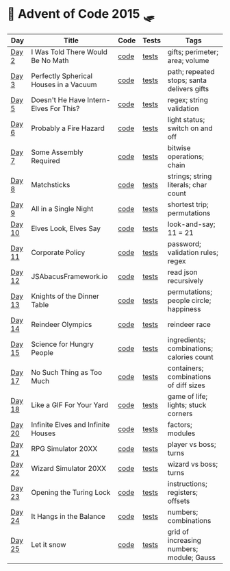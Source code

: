 # 🦌 Advent of Code 2015 🛷

| Day  | Title | Code | Tests | Tags |
| ---- | ----- | ---- | ----- | ---- |
| [Day 2](https://adventofcode.com/2015/day/2)   | I Was Told There Would Be No Math        | [code](day02/Day2.kt)  | [tests](../../../test/kotlin/aoc2015/day02/Day2KtTest.kt)  | gifts; perimeter; area; volume             |
| [Day 3](https://adventofcode.com/2015/day/3)   | Perfectly Spherical Houses in a Vacuum   | [code](day03/Day3.kt)  | [tests](../../../test/kotlin/aoc2015/day03/Day3KtTest.kt)  | path; repeated stops; santa delivers gifts |
| [Day 5](https://adventofcode.com/2015/day/5)   | Doesn't He Have Intern-Elves For This?   | [code](day05/Day5.kt)  | [tests](../../../test/kotlin/aoc2015/day05/Day5KtTest.kt)  | regex; string validation                   |
| [Day 6](https://adventofcode.com/2015/day/6)   | Probably a Fire Hazard                   | [code](day06/Day6.kt)  | [tests](../../../test/kotlin/aoc2015/day06/Day6KtTest.kt)  | light status; switch on and off            |
| [Day 7](https://adventofcode.com/2015/day/7)   | Some Assembly Required                   | [code](day07/Day7.kt)  | [tests](../../../test/kotlin/aoc2015/day07/Day7KtTest.kt)  | bitwise operations; chain                  |
| [Day 8](https://adventofcode.com/2015/day/8)   | Matchsticks                              | [code](day08/Day8.kt)  | [tests](../../../test/kotlin/aoc2015/day08/Day8KtTest.kt)  | strings; string literals; char count       |
| [Day 9](https://adventofcode.com/2015/day/9)   | All in a Single Night                    | [code](day09/Day9.kt)  | [tests](../../../test/kotlin/aoc2015/day09/Day9KtTest.kt)  | shortest trip; permutations                |
| [Day 10](https://adventofcode.com/2015/day/10) | Elves Look, Elves Say                    | [code](day10/Day10.kt) | [tests](../../../test/kotlin/aoc2015/day10/Day10KtTest.kt) | look-and-say; 11 = 21                      |
| [Day 11](https://adventofcode.com/2015/day/11) | Corporate Policy                         | [code](day11/Day11.kt) | [tests](../../../test/kotlin/aoc2015/day11/Day11KtTest.kt) | password; validation rules; regex          |
| [Day 12](https://adventofcode.com/2015/day/12) | JSAbacusFramework.io                     | [code](day12/Day12.kt) | [tests](../../../test/kotlin/aoc2015/day12/Day12KtTest.kt) | read json recursively                      |
| [Day 13](https://adventofcode.com/2015/day/13) | Knights of the Dinner Table              | [code](day13/Day13.kt) | [tests](../../../test/kotlin/aoc2015/day13/Day13KtTest.kt) | permutations; people circle; happiness     |
| [Day 14](https://adventofcode.com/2015/day/14) | Reindeer Olympics                        | [code](day14/Day14.kt) | [tests](../../../test/kotlin/aoc2015/day14/Day14KtTest.kt) | reindeer race                              |
| [Day 15](https://adventofcode.com/2015/day/15) | Science for Hungry People                | [code](day15/Day15.kt) | [tests](../../../test/kotlin/aoc2015/day15/Day15KtTest.kt) | ingredients; combinations; calories count  |
| [Day 17](https://adventofcode.com/2015/day/17) | No Such Thing as Too Much                | [code](day17/Day17.kt) | [tests](../../../test/kotlin/aoc2015/day17/Day17KtTest.kt) | containers; combinations of diff sizes     |
| [Day 18](https://adventofcode.com/2015/day/18) | Like a GIF For Your Yard                 | [code](day18/Day18.kt) | [tests](../../../test/kotlin/aoc2015/day18/Day18KtTest.kt) | game of life; lights; stuck corners        |
| [Day 20](https://adventofcode.com/2015/day/20) | Infinite Elves and Infinite Houses       | [code](day20/Day20.kt) | [tests](../../../test/kotlin/aoc2015/day20/Day20KtTest.kt) | factors; modules                           |
| [Day 21](https://adventofcode.com/2015/day/21) | RPG Simulator 20XX                       | [code](day21/Day21.kt) | [tests](../../../test/kotlin/aoc2015/day21/Day21KtTest.kt) | player vs boss; turns                      |
| [Day 22](https://adventofcode.com/2015/day/22) | Wizard Simulator 20XX                    | [code](day22/Day22.kt) | [tests](../../../test/kotlin/aoc2015/day22/Day22KtTest.kt) | wizard vs boss; turns                      |
| [Day 23](https://adventofcode.com/2015/day/23) | Opening the Turing Lock                  | [code](day23/Day23.kt) | [tests](../../../test/kotlin/aoc2015/day23/Day23KtTest.kt) | instructions; registers; offsets           |
| [Day 24](https://adventofcode.com/2015/day/24) | It Hangs in the Balance                  | [code](day24/Day24.kt) | [tests](../../../test/kotlin/aoc2015/day24/Day24KtTest.kt) | numbers; combinations                      |
| [Day 25](https://adventofcode.com/2015/day/25) | Let it snow                              | [code](day25/Day25.kt) | [tests](../../../test/kotlin/aoc2015/day25/Day25KtTest.kt) | grid of increasing numbers; module; Gauss  |
